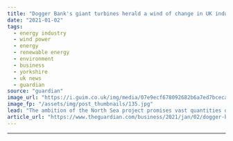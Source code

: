 ```yaml
---
title: "Dogger Bank's giant turbines herald a wind of change in UK industry"
date: "2021-01-02"
tags: 
  - energy industry
  - wind power
  - energy
  - renewable energy
  - environment
  - business
  - yorkshire
  - uk news
  - guardian
source: "guardian"
image_url: "https://i.guim.co.uk/img/media/07e9ecf678092682b6a7ed7bcecaceb147d319c0/0_243_672_403/master/672.jpg?width=460&quality=85&auto=format&fit=max&s=a4668a01fea14bf9cd38c45555bf7c09"
image_fp: "/assets/img/post_thumbnails/135.jpg"
lead: "The ambition of the North Sea project promises vast quantities of green energy – and many green jobsBeyond the horizon off the coast of North Yorkshire, a quiet revolution is emerging from the waves of the North Sea.More than 80 miles from land, hund..."
article_url: "https://www.theguardian.com/business/2021/jan/02/dogger-banks-giant-turbines-herald-a-wind-of-change-in-uk-industry"
---
```


---
